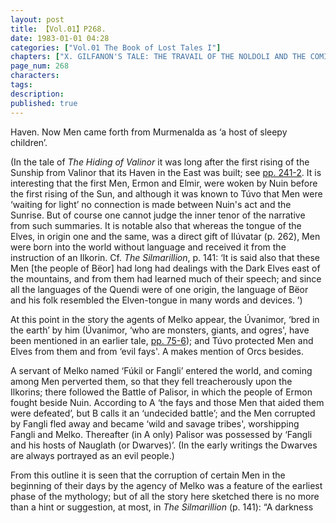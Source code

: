 ```yaml
---
layout: post
title: 【Vol.01】P268.
date: 1983-01-01 04:28
categories: ["Vol.01 The Book of Lost Tales I"]
chapters: ["X. GILFANON'S TALE: THE TRAVAIL OF THE NOLDOLI AND THE COMING OF MANKIND"]
page_num: 268
characters: 
tags: 
description: 
published: true
---
```


<p style="text-indent: 0;">
Haven. Now Men came forth from Murmenalda as ‘a host of sleepy children’.
</p>

(In the tale of <I>The Hiding of Valinor</I> it was long after the first rising of the Sunship from Valinor that its Haven in the East was built; see [pp. 241-2]({{site.baseurl}}/vol01-p242). It is interesting that the first Men, Ermon and Elmir, were woken by Nuin before the first rising of the Sun, and although it was known to Túvo that Men were ‘waiting for light’ no connection is made between Nuin's act and the Sunrise. But of course one cannot judge the inner tenor of the narrative from such summaries. It is notable also that whereas the tongue of the Elves, in origin one and the same, was a direct gift of Ilúvatar (p. 262), Men were born into the world without language and received it from the instruction of an Ilkorin. Cf. <I>The Silmarillion</I>, p. 141: ‘It is said also that these Men [the people of Bëor] had long had dealings with the Dark Elves east of the mountains, and from them had learned much of their speech; and since all the languages of the Quendi were of one origin, the language of Bëor and his folk resembled the Elven-tongue in many words and devices. ’)

At this point in the story the agents of Melko appear, the Úvanimor, ‘bred in the earth’ by him (Úvanimor, ‘who are monsters, giants, and ogres', have been mentioned in an earlier tale, [pp. 75-6]({{site.baseurl}}/vol01-p75)); and Túvo protected Men and Elves from them and from ‘evil fays'. A makes mention of Orcs besides.

A servant of Melko named ‘Fúkil or Fangli’ entered the world, and coming among Men perverted them, so that they fell treacherously upon the Ilkorins; there followed the Battle of Palisor, in which the people of Ermon fought beside Nuin. According to A ‘the fays and those Men that aided them were defeated’, but B calls it an ‘undecided battle’; and the Men corrupted by Fangli fled away and became ‘wild and savage tribes', worshipping Fangli and Melko. Thereafter (in A only) Palisor was possessed by ‘Fangli and his hosts of Nauglath (or Dwarves)’. (In the early writings the Dwarves are always portrayed as an evil people.)

From this outline it is seen that the corruption of certain Men in the beginning of their days by the agency of Melko was a feature of the earliest phase of the mythology; but of all the story here sketched there is no more than a hint or suggestion, at most, in <I>The Silmarillion</I> (p. 141): “A darkness

